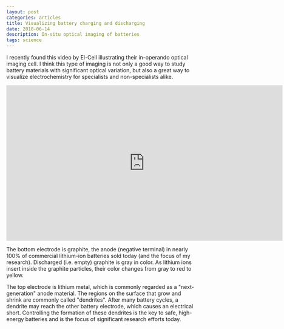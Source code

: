 ```yaml
---
layout: post
categories: articles
title: Visualizing battery charging and discharging
date: 2018-06-14
description: In-situ optical imaging of batteries
tags: science
---
```


I recently found this video by El-Cell illustrating their in-operando optical
imaging cell. I think this type of imaging is not only a good way to study
battery materials with significant optical variation, but also a great way
to visualize electrochemistry for specialists and non-specialists alike.

<iframe width="728" height="410" src="https://www.youtube.com/embed/922FeDvw2Rk?start=25" frameborder="0" allow="autoplay; encrypted-media" allowfullscreen></iframe>

The bottom electrode is graphite, the anode (negative terminal) in nearly 100% of
commercial lithium-ion batteries sold today (and the focus of my research).
Discharged (i.e. empty) graphite is gray in color.
As lithium ions insert inside the graphite particles,
their color changes from gray to red to yellow.

The top electrode is lithium metal, which is commonly regarded as a "next-generation"
anode material.
The regions on the surface that grow and shrink are commonly called "dendrites".
After many battery cycles, a dendrite may reach the other battery electrode,
which causes an electrical short.
Controlling the formation of these dendrites is the key to safe,
high-energy batteries and is the focus of significant research efforts today.
